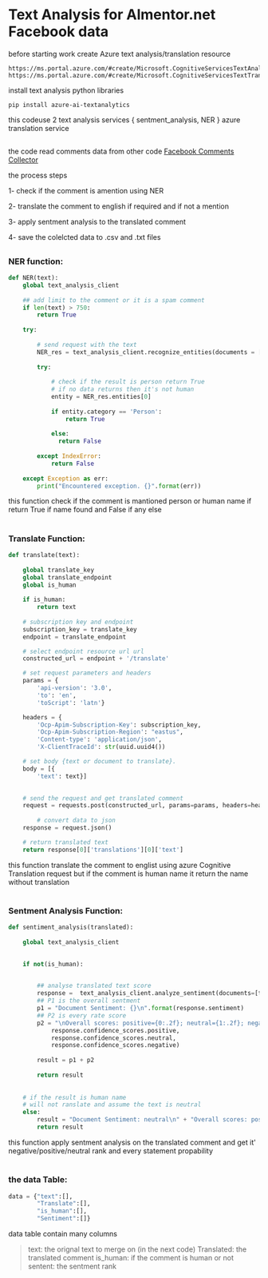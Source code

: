 # Text Analysis for Almentor.net Facebook data

before starting work create Azure text analysis/translation resource
```
https://ms.portal.azure.com/#create/Microsoft.CognitiveServicesTextAnalytics
https://ms.portal.azure.com/#create/Microsoft.CognitiveServicesTextTranslation
```

install text analysis python libraries 

```
pip install azure-ai-textanalytics
```


this codeuse 2 text analysis services { sentment_analysis, NER } 
azure translation service

## 
the code read comments data from other code  [Facebook Comments Collector](https://github.com/HossamAbdelraof/Facebook-Comments-Colelctor)

the process steps

1- check if the comment is amention using NER

2- translate the comment to english if required and if not a mention

3- apply sentment analysis to the translated comment

4- save the colelcted data to .csv and .txt files
##

### NER function:

```python
def NER(text):
    global text_analysis_client
    
    ## add limit to the comment or it is a spam comment
    if len(text) > 750:
        return True
    
    try:
        
        # send request with the text
        NER_res = text_analysis_client.recognize_entities(documents = [text])[0]
        
        try:
        
            # check if the result is person return True
            # if no data returns then it's not human
            entity = NER_res.entities[0]
            
            if entity.category == 'Person':
                return True
                
            else:
              return False
              
        except IndexError:
            return False
        
    except Exception as err:
        print("Encountered exception. {}".format(err))
```

this function check if the comment is mantioned person or human name 
if return True if name found and False if any else

#
### Translate Function:

```python
def translate(text):
    
    global translate_key
    global translate_endpoint
    global is_human
    
    if is_human:
        return text
     
    # subscription key and endpoint
    subscription_key = translate_key
    endpoint = translate_endpoint   

    # select endpoint resource url url
    constructed_url = endpoint + '/translate'

    # set request parameters and headers
    params = {
        'api-version': '3.0',
        'to': 'en',
        'toScript': 'latn'}  

    headers = {
        'Ocp-Apim-Subscription-Key': subscription_key,
        'Ocp-Apim-Subscription-Region': "eastus",
        'Content-type': 'application/json',
        'X-ClientTraceId': str(uuid.uuid4())

    # set body {text or document to translate}.
    body = [{
        'text': text}]

    
    # send the request and get translated comment
    request = requests.post(constructed_url, params=params, headers=headers, json=body)
    
        # convert data to json
    response = request.json()

    # return translated text
    return response[0]['translations'][0]['text']
```

this function translate the comment to englist using azure Cognitive Translation request 
but if the comment is human name it return the name without translation

#
### Sentment Analysis Function:
```python
def sentiment_analysis(translated):
    
    global text_analysis_client
    

    if not(is_human):
        

        ## analyse translated text score
        response =  text_analysis_client.analyze_sentiment(documents=[translated])[0]
        ## P1 is the overall sentment 
        p1 = "Document Sentiment: {}\n".format(response.sentiment)
        ## P2 is every rate score 
        p2 = "\nOverall scores: positive={0:.2f}; neutral={1:.2f}; negative={2:.2f} \n".format(
            response.confidence_scores.positive,
            response.confidence_scores.neutral,
            response.confidence_scores.negative)
        
        result = p1 + p2
        
        return result
        
    
    # if the result is human name
    # will not ranslate and assume the text is neutral
    else:
        result = "Document Sentiment: neutral\n" + "Overall scores: positive=0.00; neutral=1.00; negative=0.00\n"
        return result
```
this function apply sentment analysis on the translated comment and get it' negative/positive/neutral rank and every statement propability

# 
### the data Table:
```python
data = {"text":[],
        "Translate":[],
        "is_human":[],
        "Sentiment":[]}
```
data table contain many columns 

> text: the orignal text to merge on (in the next code)
Translated: the translated comment
is_human: if the comment is human or not
sentent: the sentment rank 
















